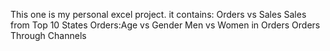 This one is my personal excel project.
it contains:
 Orders vs Sales
 Sales from Top 10 States
 Orders:Age vs Gender
 Men vs Women in Orders
 Orders Through Channels

